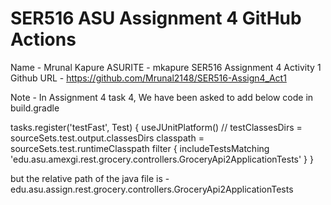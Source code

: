 # SER516 ASU Assignment 4 GitHub Actions
Name - Mrunal Kapure
ASURITE - mkapure
SER516 Assignment 4 Activity 1
Github URL - https://github.com/Mrunal2148/SER516-Assign4_Act1

Note -
In Assignment 4 task 4, 
We have been asked to add below code in build.gradle

tasks.register('testFast', Test) {
    useJUnitPlatform() //
    testClassesDirs = sourceSets.test.output.classesDirs
    classpath = sourceSets.test.runtimeClasspath
    filter {
        includeTestsMatching 'edu.asu.amexgi.rest.grocery.controllers.GroceryApi2ApplicationTests'
    }
}

but the relative path of the java file is -
edu.asu.assign.rest.grocery.controllers.GroceryApi2ApplicationTests